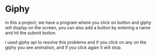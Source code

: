 # Giphy

in this a project, we have a program where you click on button and giphy will display on the screen, you can also add a button by entering a name and hit the submit button.

i used giphy api to resolve this problems and if you click on any on the giphy you see animation, and if you click again it will stop.